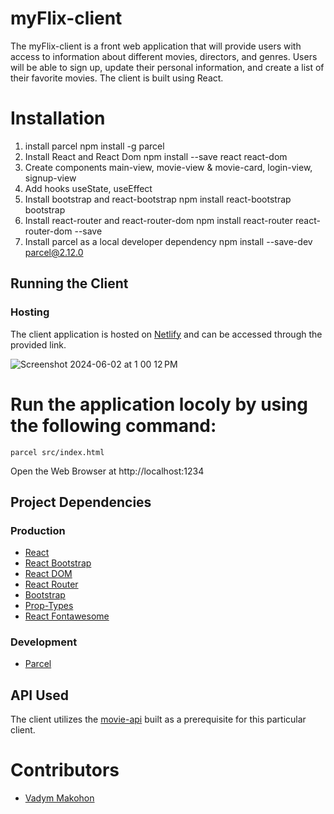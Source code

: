 # myFlix-client

The myFlix-client is a front web application that will provide users with access to information about different movies, directors, and genres. Users will be able to sign up, update their personal information, and create a list of their favorite movies. The client is built using React.

# Installation

1. install parcel npm install -g parcel
2. Install React and React Dom npm install --save react react-dom
3. Create components main-view, movie-view & movie-card, login-view, signup-view
4. Add hooks useState, useEffect
5. Install bootstrap and react-bootstrap  npm install react-bootstrap bootstrap
6. Install react-router and react-router-dom npm install react-router react-router-dom --save
7. Install parcel as a local developer dependency npm install --save-dev parcel@2.12.0

## Running the Client
### Hosting
The client application is hosted on [Netlify](https://movie-app-777777.netlify.app/) and can be accessed through the provided link.

![Screenshot 2024-06-02 at 1 00 12 PM](https://github.com/VadymMakohon/myFlix-client/assets/138728243/1e3d8acf-0469-4a0c-8074-94f88e064460)
# Run the application locoly by using the following command:
```
parcel src/index.html
```
Open the Web Browser at http://localhost:1234

## Project Dependencies
### Production
- [React](https://react.dev/)
- [React Bootstrap](https://react-bootstrap.netlify.app/)
- [React DOM](https://legacy.reactjs.org/docs/react-dom.html)
- [React Router](https://reactrouter.com/en/main)
- [Bootstrap](https://getbootstrap.com/)
- [Prop-Types](https://www.npmjs.com/package/prop-types)
- [React Fontawesome](https://docs.fontawesome.com/web/use-with/react/)
### Development
- [Parcel](https://parceljs.org/)

## API Used
The client utilizes the [movie-api](https://vadymmakohon.github.io/myFlix/) built as a prerequisite for this particular client.

# Contributors

- [Vadym Makohon](https://github.com/VadymMakohon)
